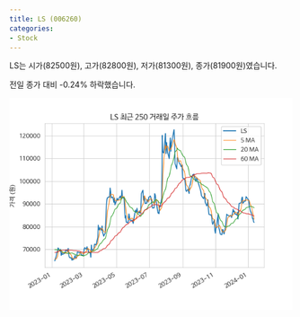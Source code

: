 ```yaml
---
title: LS (006260)
categories:
- Stock
---
```


LS는 시가(82500원), 고가(82800원), 저가(81300원), 종가(81900원)였습니다.

전일 종가 대비 -0.24% 하락했습니다.

<!-- more -->

![006260](/assets/images/stock/006260.png)